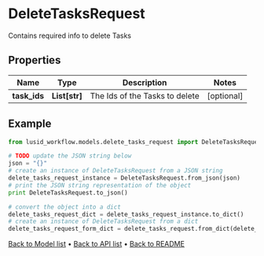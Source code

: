 # DeleteTasksRequest

Contains required info to delete Tasks

## Properties
Name | Type | Description | Notes
------------ | ------------- | ------------- | -------------
**task_ids** | **List[str]** | The Ids of the Tasks to delete | [optional] 

## Example

```python
from lusid_workflow.models.delete_tasks_request import DeleteTasksRequest

# TODO update the JSON string below
json = "{}"
# create an instance of DeleteTasksRequest from a JSON string
delete_tasks_request_instance = DeleteTasksRequest.from_json(json)
# print the JSON string representation of the object
print DeleteTasksRequest.to_json()

# convert the object into a dict
delete_tasks_request_dict = delete_tasks_request_instance.to_dict()
# create an instance of DeleteTasksRequest from a dict
delete_tasks_request_form_dict = delete_tasks_request.from_dict(delete_tasks_request_dict)
```
[Back to Model list](../README.md#documentation-for-models) &#8226; [Back to API list](../README.md#documentation-for-api-endpoints) &#8226; [Back to README](../README.md)


